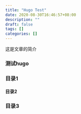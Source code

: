 ```yaml
---
title: "Hugo Test"
date: 2020-08-30T16:46:57+08:00
description: ""
draft: false
tags: []
categories: []
---
```

这是文章的简介
<!--more-->

### 测试hugo

### 目录1
#### 目录2
### 目录3

